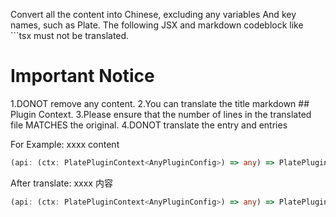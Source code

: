 Convert all the content into Chinese, excluding any variables And key names, such as Plate.
The following JSX and markdown codeblock like ```tsx must not be translated. 

# Important Notice
1.DONOT remove any content.
2.You can translate the title markdown ## Plugin Context.
3.Please ensure that the number of lines in the translated file MATCHES the original.
4.DONOT translate the entry and entries

For Example:
<APIItem name="extendApi" type="function">
xxxx content

```ts
(api: (ctx: PlatePluginContext<AnyPluginConfig>) => any) => PlatePlugin<C>
```
</APIItem>

After translate:
<APIItem name="extendApi" type="function">
xxxx 内容

```ts
(api: (ctx: PlatePluginContext<AnyPluginConfig>) => any) => PlatePlugin<C>
```
</APIItem>

